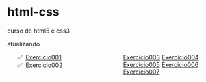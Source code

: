 # html-css
 curso de html5 e css3
<style>
    ul{
    list-style-position: inside;
    columns: 2;
    list-style-type: '\2705\00a0\00a0';
    }
</style>
atualizando
<ul>
    <li><a href="https://fernandoromeroalves.github.io/html-css/exercicios/ex001" target="_blank ">Exercicio001</a></li>
    <li><a href="https://fernandoromeroalves.github.io/html-css/exercicios/ex002" target="_blank ">Exercicio002</a></li>
    <a href="https://fernandoromeroalves.github.io/html-css/exercicios/ex003" target="_blank ">Exercicio003</a>
    <a href="https://fernandoromeroalves.github.io/html-css/exercicios/ex004" target="_blank ">Exercicio004</a>
    <a href="https://fernandoromeroalves.github.io/html-css/exercicios/ex005" target="_blank ">Exercicio005</a>
    <a href="https://fernandoromeroalves.github.io/html-css/exercicios/ex006" target="_blank ">Exercicio006</a>
    <a href="https://fernandoromeroalves.github.io/html-css/exercicios/ex007" target="_blank ">Exercicio007</a>
</ul>